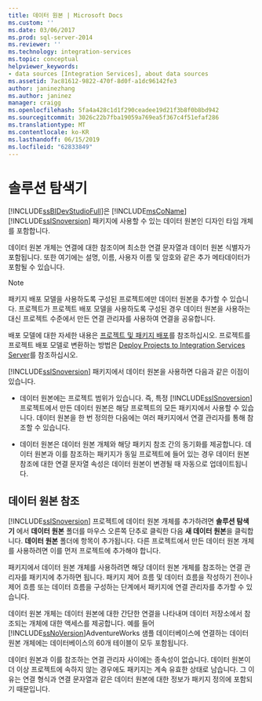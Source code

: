 ```yaml
---
title: 데이터 원본 | Microsoft Docs
ms.custom: ''
ms.date: 03/06/2017
ms.prod: sql-server-2014
ms.reviewer: ''
ms.technology: integration-services
ms.topic: conceptual
helpviewer_keywords:
- data sources [Integration Services], about data sources
ms.assetid: 7ac81612-9822-470f-8d0f-a1dc96142fe3
author: janinezhang
ms.author: janinez
manager: craigg
ms.openlocfilehash: 5fa4a428c1d1f290ceadee19d21f3b8f0b8bd942
ms.sourcegitcommit: 3026c22b7fba19059a769ea5f367c4f51efaf286
ms.translationtype: MT
ms.contentlocale: ko-KR
ms.lasthandoff: 06/15/2019
ms.locfileid: "62833849"
---
```

# <a name="data-sources"></a>솔루션 탐색기
  [!INCLUDE[ssBIDevStudioFull](../../includes/ssbidevstudiofull-md.md)]은 [!INCLUDE[msCoName](../../includes/msconame-md.md)] [!INCLUDE[ssISnoversion](../../includes/ssisnoversion-md.md)] 패키지에 사용할 수 있는 데이터 원본인 디자인 타임 개체를 포함합니다.  
  
 데이터 원본 개체는 연결에 대한 참조이며 최소한 연결 문자열과 데이터 원본 식별자가 포함됩니다. 또한 여기에는 설명, 이름, 사용자 이름 및 암호와 같은 추가 메타데이터가 포함될 수 있습니다.  
  
> [!NOTE]  
>  패키지 배포 모델을 사용하도록 구성된 프로젝트에만 데이터 원본을 추가할 수 있습니다. 프로젝트가 프로젝트 배포 모델을 사용하도록 구성된 경우 데이터 원본을 사용하는 대신 프로젝트 수준에서 만든 연결 관리자를 사용하여 연결을 공유합니다.  
>   
>  배포 모델에 대한 자세한 내용은 [프로젝트 및 패키지 배포](../packages/deploy-integration-services-ssis-projects-and-packages.md)를 참조하십시오. 프로젝트를 프로젝트 배포 모델로 변환하는 방법은 [Deploy Projects to Integration Services Server](../deploy-projects-to-integration-services-server.md)를 참조하십시오.  
  
 [!INCLUDE[ssISnoversion](../../includes/ssisnoversion-md.md)] 패키지에서 데이터 원본을 사용하면 다음과 같은 이점이 있습니다.  
  
-   데이터 원본에는 프로젝트 범위가 있습니다. 즉, 특정 [!INCLUDE[ssISnoversion](../../includes/ssisnoversion-md.md)] 프로젝트에서 만든 데이터 원본은 해당 프로젝트의 모든 패키지에서 사용할 수 있습니다. 데이터 원본을 한 번 정의한 다음에는 여러 패키지에서 연결 관리자를 통해 참조할 수 있습니다.  
  
-   데이터 원본은 데이터 원본 개체와 해당 패키지 참조 간의 동기화를 제공합니다. 데이터 원본과 이를 참조하는 패키지가 동일 프로젝트에 들어 있는 경우 데이터 원본 참조에 대한 연결 문자열 속성은 데이터 원본이 변경될 때 자동으로 업데이트됩니다.  
  
## <a name="reference-data-sources"></a>데이터 원본 참조  
 [!INCLUDE[ssISnoversion](../../includes/ssisnoversion-md.md)] 프로젝트에 데이터 원본 개체를 추가하려면 **솔루션 탐색기** 에서 **데이터 원본** 폴더를 마우스 오른쪽 단추로 클릭한 다음 **새 데이터 원본**을 클릭합니다. **데이터 원본** 폴더에 항목이 추가됩니다. 다른 프로젝트에서 만든 데이터 원본 개체를 사용하려면 이를 먼저 프로젝트에 추가해야 합니다.  
  
 패키지에서 데이터 원본 개체를 사용하려면 해당 데이터 원본 개체를 참조하는 연결 관리자를 패키지에 추가하면 됩니다. 패키지 제어 흐름 및 데이터 흐름을 작성하기 전이나 제어 흐름 또는 데이터 흐름을 구성하는 단계에서 패키지에 연결 관리자를 추가할 수 있습니다.  
  
 데이터 원본 개체는 데이터 원본에 대한 간단한 연결을 나타내며 데이터 저장소에서 참조되는 개체에 대한 액세스를 제공합니다. 예를 들어 [!INCLUDE[ssNoVersion](../../includes/ssnoversion-md.md)]AdventureWorks 샘플 데이터베이스에 연결하는 데이터 원본 개체에는 데이터베이스의 60개 테이블이 모두 포함됩니다.  
  
 데이터 원본과 이를 참조하는 연결 관리자 사이에는 종속성이 없습니다. 데이터 원본이 더 이상 프로젝트에 속하지 않는 경우에도 패키지는 계속 유효한 상태로 남습니다. 그 이유는 연결 형식과 연결 문자열과 같은 데이터 원본에 대한 정보가 패키지 정의에 포함되기 때문입니다.  
  
  
